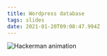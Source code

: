 ```yaml
---
title: Wordpress database
tags: slides
date: 2021-01-20T09:08:47.994Z
---
```

![Hackerman animation](https://media1.giphy.com/media/3knKct3fGqxhK/giphy.gif "Hackerman animation")